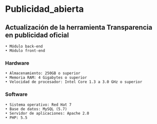 # **Publicidad_abierta**
## Actualización de la herramienta Transparencia en publicidad oficial

```
• Módulo back-end
• Módulo front-end
```
### Hardware
```
• Almacenamiento: 250GB o superior 
• Memoria RAM: 4 Gigabytes o superior
• Velocidad de procesador: Intel Core 1.3 a 3.0 GHz o superior
```
### Software
```
• Sistema operativo: Red Hat 7
• Base de datos: MySQL (5.7)
• Servidor de aplicaciones: Apache 2.0
• PHP: 5.5
```
